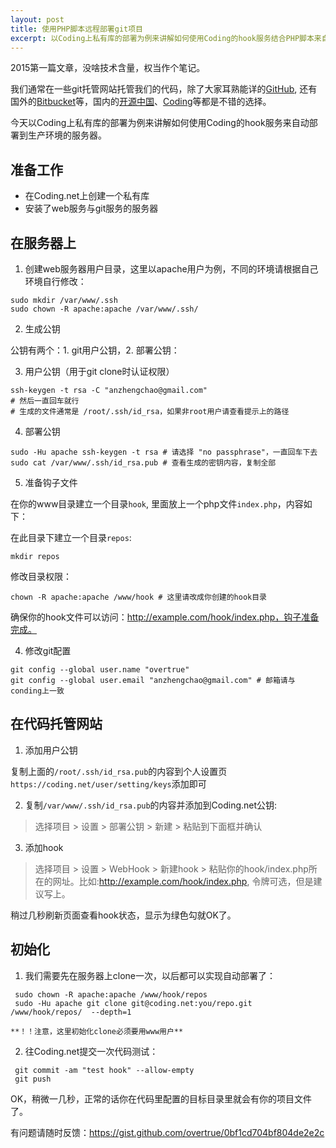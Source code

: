 ```yaml
---
layout: post
title: 使用PHP脚本远程部署git项目
excerpt: 以Coding上私有库的部署为例来讲解如何使用Coding的hook服务结合PHP脚本来自动部署到生产环境的服务器
---
```


2015第一篇文章，没啥技术含量，权当作个笔记。

我们通常在一些git托管网站托管我们的代码，除了大家耳熟能详的[GitHub](https://github.com), 还有国外的[Bitbucket](https://bitbucket.org/)等，国内的[开源中国](http://git.oschina.net/)、[Coding](https://coding.net/)等都是不错的选择。

今天以Coding上私有库的部署为例来讲解如何使用Coding的hook服务来自动部署到生产环境的服务器。

## 准备工作

- 在Coding.net上创建一个私有库
- 安装了web服务与git服务的服务器

## 在服务器上

1. 创建web服务器用户目录，这里以apache用户为例，不同的环境请根据自己环境自行修改：

 ```shell
 sudo mkdir /var/www/.ssh
 sudo chown -R apache:apache /var/www/.ssh/
 ```

2. 生成公钥

  公钥有两个：1. git用户公钥，2. 部署公钥：

3. 用户公钥（用于git clone时认证权限）

 ```shell
 ssh-keygen -t rsa -C "anzhengchao@gmail.com"
 # 然后一直回车就行
 # 生成的文件通常是 /root/.ssh/id_rsa，如果非root用户请查看提示上的路径
 ```

4. 部署公钥

 ```shell
 sudo -Hu apache ssh-keygen -t rsa # 请选择 "no passphrase"，一直回车下去
 sudo cat /var/www/.ssh/id_rsa.pub # 查看生成的密钥内容，复制全部
 ```

5. 准备钩子文件

  在你的www目录建立一个目录`hook`, 里面放上一个php文件`index.php`，内容如下：
  
  <script src="https://gist.github.com/overtrue/0bf1cd704bf804de2e2c.js"></script>
  
  在此目录下建立一个目录`repos`:
  
 ```shell
 mkdir repos
 ```
  
  修改目录权限：
  
 ```shell
 chown -R apache:apache /www/hook # 这里请改成你创建的hook目录
 ```
  
  确保你的hook文件可以访问：http://example.com/hook/index.php，钩子准备完成。

4. 修改git配置

 ```shell
 git config --global user.name "overtrue" 
 git config --global user.email "anzhengchao@gmail.com" # 邮箱请与conding上一致
 ```

## 在代码托管网站

1. 添加用户公钥

  复制上面的`/root/.ssh/id_rsa.pub`的内容到个人设置页`https://coding.net/user/setting/keys`添加即可

2. 复制`/var/www/.ssh/id_rsa.pub`的内容并添加到Coding.net公钥:

  > 选择项目 > 设置 > 部署公钥 > 新建 > 粘贴到下面框并确认

3. 添加hook

  > 选择项目 > 设置 > WebHook > 新建hook > 粘贴你的hook/index.php所在的网址。比如:http://example.com/hook/index.php, 令牌可选，但是建议写上。

  稍过几秒刷新页面查看hook状态，显示为绿色勾就OK了。

## 初始化

1. 我们需要先在服务器上clone一次，以后都可以实现自动部署了：

 ```shell
  sudo chown -R apache:apache /www/hook/repos
  sudo -Hu apache git clone git@coding.net:you/repo.git /www/hook/repos/  --depth=1
 ```
    **！！注意，这里初始化clone必须要用www用户**

2. 往Coding.net提交一次代码测试：
  
 ```shell
  git commit -am "test hook" --allow-empty
  git push 
 ```

OK，稍微一几秒，正常的话你在代码里配置的目标目录里就会有你的项目文件了。

有问题请随时反馈：https://gist.github.com/overtrue/0bf1cd704bf804de2e2c
